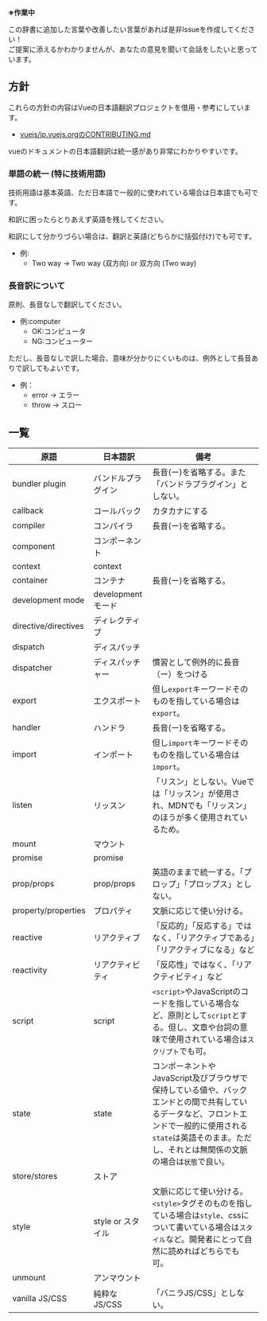 **※作業中**

この辞書に追加した言葉や改善したい言葉があれば是非Issueを作成してください！  
ご提案に添えるかわかりませんが、あなたの意見を聞いて会話をしたいと思っています。

## 方針

これらの方針の内容はVueの日本語翻訳プロジェクトを借用・参考にしています。  
- [vuejs/jp.vuejs.orgのCONTRIBUTING.md](https://github.com/vuejs/jp.vuejs.org/blob/lang-ja/CONTRIBUTING.md)

vueのドキュメントの日本語翻訳は統一感があり非常にわかりやすいです。  


### 単語の統一 (特に技術用語)

技術用語は基本英語、ただ日本語で一般的に使われている場合は日本語でも可です。

和訳に困ったらとりあえず英語を残してください。

和訳にして分かりづらい場合は、翻訳と英語(どちらかに括弧付け)でも可です。
- 例:
  - Two way -> Two way (双方向) or 双方向 (Two way)

### 長音訳について

原則、長音なしで翻訳してください。

- 例:computer
  - OK:コンピュータ
  - NG:コンピューター

ただし、長音なしで訳した場合、意味が分かりにくいものは、例外として長音ありで訳してもよいです。
- 例：
  - error -> エラー
  - throw -> スロー


## 一覧

原語|日本語訳|備考
-|-|-
bundler plugin|バンドルプラグイン|長音(ー)を省略する。また「バンドラプラグイン」としない。
callback|コールバック|カタカナにする
compiler|コンパイラ|長音(ー)を省略する。
component|コンポーネント|
context|context|
container|コンテナ|長音(ー)を省略する。
development mode|development モード|
directive/directives|ディレクティブ|
dispatch|ディスパッチ|
dispatcher|ディスパッチャー|慣習として例外的に長音（ー）をつける
export|エクスポート|但し`export`キーワードそのものを指している場合は`export`。
handler|ハンドラ|長音(ー)を省略する。
import|インポート|但し`import`キーワードそのものを指している場合は`import`。
listen|リッスン|「リスン」としない。Vueでは「リッスン」が使用され、MDNでも「リッスン」のほうが多く使用されているため。
mount|マウント|
promise|promise|
prop/props|prop/props|英語のままで統一する。「プロップ」「プロップス」としない。
property/properties|プロパティ|文脈に応じて使い分ける。
reactive|リアクティブ|「反応的」「反応する」ではなく、「リアクティブである」「リアクティブになる」など
reactivity|リアクティビティ|「反応性」ではなく、「リアクティビティ」など
script|script|`<script>`やJavaScriptのコードを指している場合など、原則として`script`とする。但し、文章や台詞の意味で使用されている場合は`スクリプト`でも可。
state|state|コンポーネントやJavaScript及びブラウザで保持している値や、バックエンドとの間で共有しているデータなど、フロントエンドで一般的に使用される`state`は英語そのまま。ただし、それとは無関係の文脈の場合は`状態`で良い。
store/stores|ストア|
style|style or スタイル|文脈に応じて使い分ける。`<style>`タグそのものを指している場合は`style`、cssについて書いている場合は`スタイル`など。開発者にとって自然に読めればどちらでも可。
unmount|アンマウント|
vanilla JS/CSS|純粋なJS/CSS|「バニラJS/CSS」としない。
